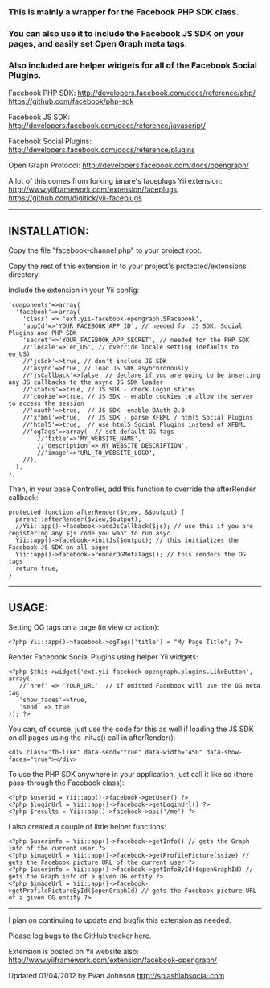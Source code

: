 ### This is mainly a wrapper for the Facebook PHP SDK class.

### You can also use it to include the Facebook JS SDK on your pages, and easily set Open Graph meta tags.

### Also included are helper widgets for all of the Facebook Social Plugins.

Facebook PHP SDK:
http://developers.facebook.com/docs/reference/php/
https://github.com/facebook/php-sdk

Facebook JS SDK:
http://developers.facebook.com/docs/reference/javascript/

Facebook Social Plugins:
http://developers.facebook.com/docs/reference/plugins

Open Graph Protocol:
http://developers.facebook.com/docs/opengraph/

A lot of this comes from forking ianare's faceplugs Yii extension:
http://www.yiiframework.com/extension/faceplugs
https://github.com/digitick/yii-faceplugs

* * *

INSTALLATION:
---------------------------------------------------------------------------

Copy the file "facebook-channel.php" to your project root.

Copy the rest of this extension in to your project's protected/extensions directory.

Include the extension in your Yii config:

    'components'=>array(
      'facebook'=>array(
        'class' => 'ext.yii-facebook-opengraph.SFacebook',
        'appId'=>'YOUR_FACEBOOK_APP_ID', // needed for JS SDK, Social Plugins and PHP SDK
        'secret'=>'YOUR_FACEBOOK_APP_SECRET', // needed for the PHP SDK
        //'locale'=>'en_US', // override locale setting (defaults to en_US)
        //'jsSdk'=>true, // don't include JS SDK
        //'async'=>true, // load JS SDK asynchronously
        //'jsCallback'=>false, // declare if you are going to be inserting any JS callbacks to the async JS SDK loader
        //'status'=>true, // JS SDK - check login status
        //'cookie'=>true, // JS SDK - enable cookies to allow the server to access the session
        //'oauth'=>true,  // JS SDK -enable OAuth 2.0
        //'xfbml'=>true,  // JS SDK - parse XFBML / html5 Social Plugins
        //'html5'=>true,  // use html5 Social Plugins instead of XFBML
        //'ogTags'=>array(  // set default OG tags
            //'title'=>'MY_WEBSITE_NAME',
            //'description'=>'MY_WEBSITE_DESCRIPTION',
            //'image'=>'URL_TO_WEBSITE_LOGO',
        //),
      ),
    ),

Then, in your base Controller, add this function to override the afterRender callback:

    protected function afterRender($view, &$output) {
      parent::afterRender($view,$output);
      //Yii::app()->facebook->addJsCallback($js); // use this if you are registering any $js code you want to run asyc
      Yii::app()->facebook->initJs($output); // this initializes the Facebook JS SDK on all pages
      Yii::app()->facebook->renderOGMetaTags(); // this renders the OG tags
      return true;
    }

* * *

USAGE:
---------------------------------------------------------------------------

Setting OG tags on a page (in view or action):

    <?php Yii::app()->facebook->ogTags['title'] = "My Page Title"; ?>

Render Facebook Social Plugins using helper Yii widgets:

    <?php $this->widget('ext.yii-facebook-opengraph.plugins.LikeButton', array(
       //'href' => 'YOUR_URL', // if omitted Facebook will use the OG meta tag
       'show_faces'=>true,
       'send' => true
    )); ?>

You can, of course, just use the code for this as well if loading the JS SDK on all pages
using the initJs() call in afterRender():

    <div class="fb-like" data-send="true" data-width="450" data-show-faces="true"></div>

To use the PHP SDK anywhere in your application, just call it like so (there pass-through the Facebook class):

    <?php $userid = Yii::app()->facebook->getUser() ?>
    <?php $loginUrl = Yii::app()->facebook->getLoginUrl() ?>
    <?php $results = Yii::app()->facebook->api('/me') ?>

I also created a couple of little helper functions:

    <?php $userinfo = Yii::app()->facebook->getInfo() // gets the Graph info of the current user ?>
    <?php $imageUrl = Yii::app()->facebook->getProfilePicture($size) // gets the Facebook picture URL of the current user ?>
    <?php $userinfo = Yii::app()->facebook->getInfoById($openGraphId) // gets the Graph info of a given OG entity ?>
    <?php $imageUrl = Yii::app()->facebook->getProfilePictureById($openGraphId) // gets the Facebook picture URL of a given OG entity ?>

* * *

I plan on continuing to update and bugfix this extension as needed.

Please log bugs to the GitHub tracker here.

Extension is posted on Yii website also:
http://www.yiiframework.com/extension/facebook-opengraph/

Updated 01/04/2012 by Evan Johnson
http://splashlabsocial.com
